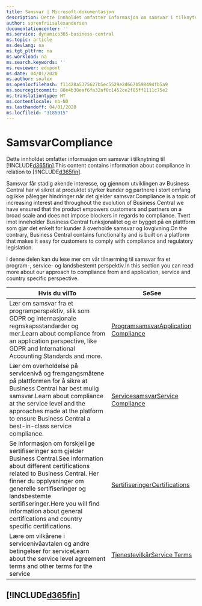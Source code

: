 ```yaml
---
title: Samsvar | Microsoft-dokumentasjon
description: Dette innholdet omfatter informasjon om samsvar i tilknytning til Business Central.
author: sorenfriisalexandersen
documentationcenter: ''
ms.service: dynamics365-business-central
ms.topic: article
ms.devlang: na
ms.tgt_pltfrm: na
ms.workload: na
ms.search.keywords: ''
ms.reviewer: edupont
ms.date: 04/01/2020
ms.author: soalex
ms.openlocfilehash: f11428a5375627b5ec5529e2d667b598494fb5a9
ms.sourcegitcommit: 88e4b30eaf6fa32af0c1452ce2f85ff1111c75e2
ms.translationtype: HT
ms.contentlocale: nb-NO
ms.lasthandoff: 04/01/2020
ms.locfileid: "3185915"
---
```

# <a name="compliance"></a><span data-ttu-id="e9313-103">Samsvar</span><span class="sxs-lookup"><span data-stu-id="e9313-103">Compliance</span></span>
<span data-ttu-id="e9313-104">Dette innholdet omfatter informasjon om samsvar i tilknytning til [!INCLUDE[d365fin](../includes/d365fin_md.md)].</span><span class="sxs-lookup"><span data-stu-id="e9313-104">This content contains information about compliance in relation to [!INCLUDE[d365fin](../includes/d365fin_md.md)].</span></span>  

<span data-ttu-id="e9313-105">Samsvar får stadig økende interesse, og gjennom utviklingen av Business Central har vi sikret at produktet styrker kunder og partnere i stort omfang og ikke pålegger hindringer når det gjelder samsvar.</span><span class="sxs-lookup"><span data-stu-id="e9313-105">Compliance is a topic of increasing interest and throughout the evolution of Business Central we have ensured that the product empowers customers and partners on a broad scale and does not impose blockers in regards to compliance.</span></span> <span data-ttu-id="e9313-106">Tvert imot inneholder Business Central funksjonalitet og er bygget på en plattform som gjør det enkelt for kunder å overholde samsvar og lovgivning.</span><span class="sxs-lookup"><span data-stu-id="e9313-106">On the contrary, Business Central contains functionality and is built on a platform that makes it easy for customers to comply with compliance and regulatory legislation.</span></span>

<span data-ttu-id="e9313-107">I denne delen kan du lese mer om vår tilnærming til samsvar fra et program-, service- og landsbestemt perspektiv.</span><span class="sxs-lookup"><span data-stu-id="e9313-107">In this section you can read more about our approach to compliance from and application, service and country specific perspective.</span></span>

|<span data-ttu-id="e9313-108">**Hvis du vil**</span><span class="sxs-lookup"><span data-stu-id="e9313-108">**To**</span></span>|<span data-ttu-id="e9313-109">**Se**</span><span class="sxs-lookup"><span data-stu-id="e9313-109">**See**</span></span>|  
|------------|-------------|  
|<span data-ttu-id="e9313-110">Lær om samsvar fra et programperspektiv, slik som GDPR og internasjonale regnskapsstandarder og mer.</span><span class="sxs-lookup"><span data-stu-id="e9313-110">Learn about compliance from an application perspective, like GDPR and International Accounting Standards and more.</span></span>|[<span data-ttu-id="e9313-111">Programsamsvar</span><span class="sxs-lookup"><span data-stu-id="e9313-111">Application Compliance</span></span>](compliance-application-compliance.md)|  
|<span data-ttu-id="e9313-112">Lær om overholdelse på servicenivå og fremgangsmåtene på plattformen for å sikre at Business Central har best mulig samsvar.</span><span class="sxs-lookup"><span data-stu-id="e9313-112">Learn about compliance at the service level and the approaches made at the platform to ensure Business Central a best-in-class service compliance.</span></span>|[<span data-ttu-id="e9313-113">Servicesamsvar</span><span class="sxs-lookup"><span data-stu-id="e9313-113">Service Compliance</span></span>](compliance-service-compliance.md)|  
|<span data-ttu-id="e9313-114">Se informasjon om forskjellige sertifiseringer som gjelder Business Central.</span><span class="sxs-lookup"><span data-stu-id="e9313-114">See information about different certifications related to Business Central.</span></span> <span data-ttu-id="e9313-115">Her finner du opplysninger om generelle sertifiseringer og landsbestemte sertifiseringer.</span><span class="sxs-lookup"><span data-stu-id="e9313-115">Here you will find information about general certifications and country specific certifications.</span></span>|[<span data-ttu-id="e9313-116">Sertifiseringer</span><span class="sxs-lookup"><span data-stu-id="e9313-116">Certifications</span></span>](compliance-certifications.md)|  
|<span data-ttu-id="e9313-117">Lære om vilkårene i servicenivåavtalen og andre betingelser for service</span><span class="sxs-lookup"><span data-stu-id="e9313-117">Learn about the service level agreement terms and other terms for the service</span></span>|[<span data-ttu-id="e9313-118">Tjenestevilkår</span><span class="sxs-lookup"><span data-stu-id="e9313-118">Service Terms</span></span>](compliance-service-compliance.md#service-terms)|  

## [!INCLUDE[d365fin](../includes/free_trial_md.md)]  
